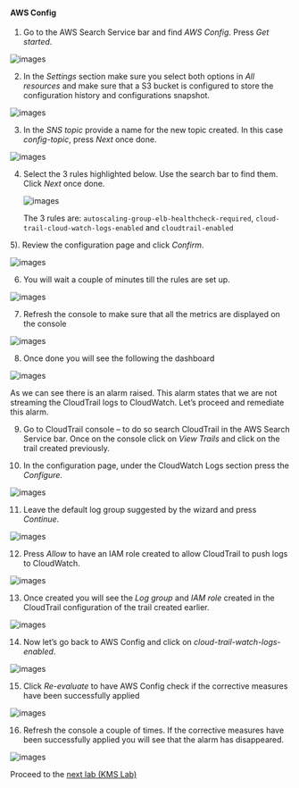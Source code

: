 #### AWS Config

1)  Go to the AWS Search Service bar and find *AWS Config*. Press *Get started*.

![images](images/1f913f3da05e7bddd31bbe4f2ae66eff.png)

2)  In the *Settings* section make sure you select both options in *All
    resources* and make sure that a S3 bucket is configured to store the
    configuration history and configurations snapshot.

![images](images/7b5b0af103e0179df544484801f14914.png)

3)  In the *SNS topic* provide a name for the new topic created. In this case
    *config-topic*, press *Next* once done.

![images](images/036c0dde57bac060954ae8fc4ff8c332.png)

4)  Select the 3 rules highlighted below. Use the search bar to find them. Click
    *Next* once done.

    ![images](images/a6966fb42a24a42322f3a8f6b6fcef18.png)

    The 3 rules are: `autoscaling-group-elb-healthcheck-required`, `cloud-trail-cloud-watch-logs-enabled` and `cloudtrail-enabled`


5).  Review the configuration page and click *Confirm*.

![images](images/de37869ace958028cfeabed59551966a.png)

6)  You will wait a couple of minutes till the rules are set up.

![images](images/92c267b2f113ff4908ef3ef5cbdf0862.png)

7)  Refresh the console to make sure that all the metrics are displayed on the
    console

![images](images/b7f2e48c1c44f5f73eb79f7c7000a658.png)

8)  Once done you will see the following the dashboard

![images](images/7d7b49f223c61764d8af1d1a00f597cb.png)

As we can see there is an alarm raised. This alarm states that we are not
streaming the CloudTrail logs to CloudWatch. Let’s proceed and remediate this
alarm.

9)  Go to CloudTrail console – to do so search CloudTrail in the AWS Search
    Service bar. Once on the console click on *View Trails* and click on the
    trail created previously.

10)  In the configuration page, under the CloudWatch Logs section press the
    *Configure*.

![images](images/6ca4ad538d4c9721fa5ee1deaf09ea43.png)

11)  Leave the default log group suggested by the wizard and press *Continue*.

![images](images/a857e16c7e873ae562fe0e594698d396.png)

12)  Press *Allow* to have an IAM role created to allow CloudTrail to push logs
    to CloudWatch.

![images](images/28cbbb799d10a2c90b2d82e1aa524aad.png)

13)  Once created you will see the *Log group* and *IAM role* created in the
    CloudTrail configuration of the trail created earlier.

![images](images/351dc23980958dc249d36d40ee4301e0.png)

14)  Now let’s go back to AWS Config and click on
    *cloud-trail-watch-logs-enabled*.

![images](images/b2f084545b9dd8d85b38518c78ee719b.png)

15)  Click *Re-evaluate* to have AWS Config check if the corrective measures have
    been successfully applied

![images](images/6135dc8f7b6170dd7e52af1695b18071.png)

16)  Refresh the console a couple of times. If the corrective measures have been
    successfully applied you will see that the alarm has disappeared.

![images](images/abe46a92e787db537b7921389463db05.png)

Proceed to the [next lab (KMS Lab)](../04-KMS-Lab/README.md)
